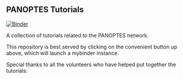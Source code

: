 PANOPTES Tutorials
------------------

[![Binder](https://mybinder.org/badge_logo.svg)](https://mybinder.org/v2/gh/panoptes/panoptes-tutorials/update-binder?urlpath=lab/tree/panoptes-tutorials/Welcome.ipynb)

A collection of tutorials related to the PANOPTES network.

This repository is best served by clicking on the convenient button up above, which will launch a mybinder instance.

Special thanks to all the volunteers who have helped put together the tutorials: